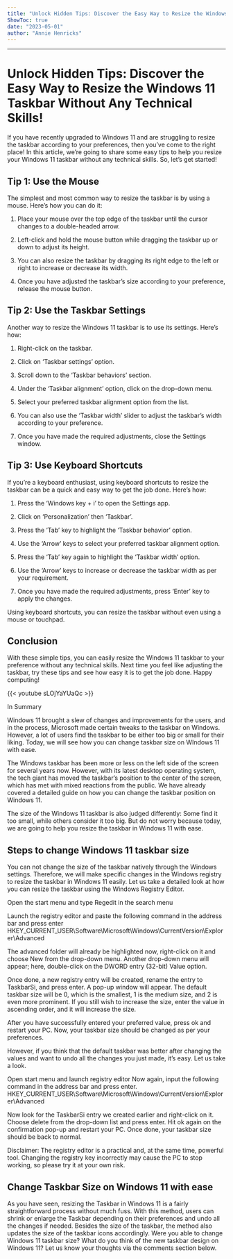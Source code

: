 ```yaml
---
title: "Unlock Hidden Tips: Discover the Easy Way to Resize the Windows 11 Taskbar Without Any Technical Skills!"
ShowToc: true 
date: "2023-05-01"
author: "Annie Henricks"
---
```

*****
# Unlock Hidden Tips: Discover the Easy Way to Resize the Windows 11 Taskbar Without Any Technical Skills!

If you have recently upgraded to Windows 11 and are struggling to resize the taskbar according to your preferences, then you’ve come to the right place! In this article, we’re going to share some easy tips to help you resize your Windows 11 taskbar without any technical skills. So, let’s get started!

## Tip 1: Use the Mouse

The simplest and most common way to resize the taskbar is by using a mouse. Here’s how you can do it:

1. Place your mouse over the top edge of the taskbar until the cursor changes to a double-headed arrow.

2. Left-click and hold the mouse button while dragging the taskbar up or down to adjust its height.

3. You can also resize the taskbar by dragging its right edge to the left or right to increase or decrease its width.

4. Once you have adjusted the taskbar’s size according to your preference, release the mouse button.

## Tip 2: Use the Taskbar Settings

Another way to resize the Windows 11 taskbar is to use its settings. Here’s how:

1. Right-click on the taskbar.

2. Click on ‘Taskbar settings’ option.

3. Scroll down to the ‘Taskbar behaviors’ section.

4. Under the ‘Taskbar alignment’ option, click on the drop-down menu.

5. Select your preferred taskbar alignment option from the list.

6. You can also use the ‘Taskbar width’ slider to adjust the taskbar’s width according to your preference.

7. Once you have made the required adjustments, close the Settings window.

## Tip 3: Use Keyboard Shortcuts

If you’re a keyboard enthusiast, using keyboard shortcuts to resize the taskbar can be a quick and easy way to get the job done. Here’s how:

1. Press the ‘Windows key + i’ to open the Settings app.

2. Click on ‘Personalization’ then ‘Taskbar’.

3. Press the ‘Tab’ key to highlight the ‘Taskbar behavior’ option.

4. Use the ‘Arrow’ keys to select your preferred taskbar alignment option.

5. Press the ‘Tab’ key again to highlight the ‘Taskbar width’ option.

6. Use the ‘Arrow’ keys to increase or decrease the taskbar width as per your requirement.

7. Once you have made the required adjustments, press ‘Enter’ key to apply the changes.

Using keyboard shortcuts, you can resize the taskbar without even using a mouse or touchpad.

## Conclusion

With these simple tips, you can easily resize the Windows 11 taskbar to your preference without any technical skills. Next time you feel like adjusting the taskbar, try these tips and see how easy it is to get the job done. Happy computing!

{{< youtube sLOjYaYUaQc >}} 



In Summary


Windows 11 brought a slew of changes and improvements for the users, and in the process, Microsoft made certain tweaks to the taskbar on Windows.
However, a lot of users find the taskbar to be either too big or small for their liking.
Today, we will see how you can change taskbar size on WIndows 11 with ease.






The Windows taskbar has been more or less on the left side of the screen for several years now. However, with its latest desktop operating system, the tech giant has moved the taskbar’s position to the center of the screen, which has met with mixed reactions from the public.
We have already covered a detailed guide on how you can change the taskbar position on Windows 11.

The size of the Windows 11 taskbar is also judged differently: Some find it too small, while others consider it too big. But do not worry because today, we are going to help you resize the taskbar in Windows 11 with ease.

 
## Steps to change Windows 11 taskbar size


You can not change the size of the taskbar natively through the Windows settings. Therefore, we will make specific changes in the Windows registry to resize the taskbar in Windows 11 easily.
Let us take a detailed look at how you can resize the taskbar using the Windows Registry Editor.

 

Open the start menu and type Regedit in the search menu

Launch the registry editor and paste the following command in the address bar and press enter
HKEY_CURRENT_USER\Software\Microsoft\Windows\CurrentVersion\Explorer\Advanced

The advanced folder will already be highlighted now, right-click on it and choose New from the drop-down menu.
Another drop-down menu will appear; here, double-click on the DWORD entry (32-bit) Value option.

Once done, a new registry entry will be created, rename the entry to TaskbarSi, and press enter.
A pop-up window will appear. The default taskbar size will be 0, which is the smallest, 1 is the medium size, and 2 is even more prominent. If you still wish to increase the size, enter the value in ascending order, and it will increase the size.

After you have successfully entered your preferred value, press ok and restart your PC.
Now, your taskbar size should be changed as per your preferences.



However, if you think that the default taskbar was better after changing the values and want to undo all the changes you just made, it’s easy. Let us take a look.

 

Open start menu and launch registry editor
Now again, input the following command in the address bar and press enter.
HKEY_CURRENT_USER\Software\Microsoft\Windows\CurrentVersion\Explorer\Advanced

Now look for the TaskbarSi entry we created earlier and right-click on it.
Choose delete from the drop-down list and press enter. Hit ok again on the confirmation pop-up and restart your PC.
Once done, your taskbar size should be back to normal.



Disclaimer: The registry editor is a practical and, at the same time, powerful tool. Changing the registry key incorrectly may cause the PC to stop working, so please try it at your own risk.

 
## Change Taskbar Size on Windows 11 with ease


As you have seen, resizing the Taskbar in Windows 11 is a fairly straightforward process without much fuss. With this method, users can shrink or enlarge the Taskbar depending on their preferences and undo all the changes if needed. Besides the size of the taskbar, the method also updates the size of the taskbar icons accordingly.
Were you able to change Windows 11 taskbar size? What do you think of the new taskbar design on Windows 11? Let us know your thoughts via the comments section below.




